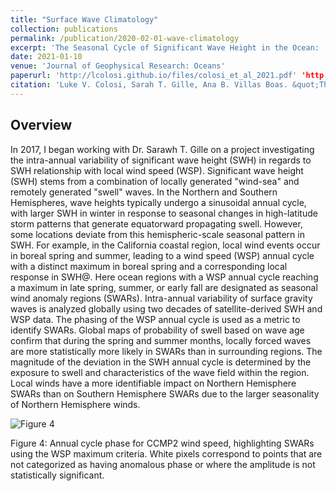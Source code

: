 ```yaml
---
title: "Surface Wave Climatology"
collection: publications
permalink: /publication/2020-02-01-wave-climatology
excerpt: 'The Seasonal Cycle of Significant Wave Height in the Ocean:  Local vs Remote Forcing'
date: 2021-01-10
venue: 'Journal of Geophysical Research: Oceans'
paperurl: 'http://lcolosi.github.io/files/colosi_et_al_2021.pdf' 'http://lcolosi.github.io/files/colosi_et_al_2021_si.pdf' 
citation: 'Luke V. Colosi, Sarah T. Gille, Ana B. Villas Boas. &quot;The Seasonal Cycle of Significant Wave Height in the Ocean:  Local vs Remote Forcing.&quot; <i>Journal of Geophysical Research: Oceans</i>, submitted.'
---
```

## Overview

In 2017, I began working with Dr. Sarawh T. Gille on a project investigating the intra-annual variability of significant wave height (SWH) in regards to SWH relationship with local wind speed (WSP). Significant wave height (SWH) stems from a combination of locally generated "wind-sea" and remotely generated "swell" waves. In the Northern and Southern Hemispheres, wave heights typically undergo a sinusoidal annual cycle, with larger SWH in winter in response to seasonal changes in high-latitude storm patterns that generate equatorward propagating swell.  However, some locations deviate from this hemispheric-scale seasonal pattern in SWH. For example, in the California coastal region, local wind events occur in boreal spring and summer, leading to a wind speed (WSP) annual cycle with a distinct maximum in boreal spring and a corresponding local response in SWH\@. Here ocean regions with a WSP annual cycle reaching a maximum in late spring, summer, or early fall are designated as seasonal wind anomaly regions (SWARs). Intra-annual variability of surface gravity waves is analyzed globally using two decades of satellite-derived SWH and WSP data. The phasing of the WSP annual cycle is used as a metric to identify SWARs. Global maps of probability of swell based on wave age confirm that during the spring and summer months, locally forced waves are more statistically more likely in SWARs than in surrounding regions. The magnitude of the deviation in the SWH annual cycle is determined by the exposure to swell and characteristics of the wave field within the region. Local winds have a more identifiable impact on Northern Hemisphere SWARs than on Southern Hemisphere SWARs due to the larger seasonality of Northern Hemisphere winds.

![Figure 4](https://lcolosi.github.io/files/figure4.png "Figure 1: Annual cycle phase for CCMP2 wind speed, highlighting SWARs using the WSP maximum criteria. White pixels correspond to points that are not categorized as having anomalous phase or where the amplitude is not statistically significant.")

Figure 4: Annual cycle phase for CCMP2 wind speed, highlighting SWARs using the WSP maximum criteria. White pixels correspond to points that are not categorized as having anomalous phase or where the amplitude is not statistically significant. 

